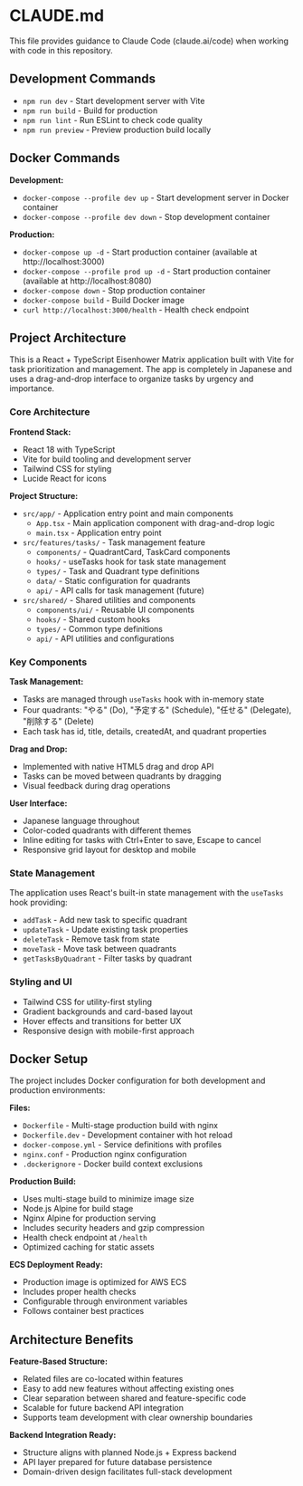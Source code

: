 # CLAUDE.md

This file provides guidance to Claude Code (claude.ai/code) when working with code in this repository.

## Development Commands

- `npm run dev` - Start development server with Vite
- `npm run build` - Build for production
- `npm run lint` - Run ESLint to check code quality
- `npm run preview` - Preview production build locally

## Docker Commands

**Development:**
- `docker-compose --profile dev up` - Start development server in Docker container
- `docker-compose --profile dev down` - Stop development container

**Production:**
- `docker-compose up -d` - Start production container (available at http://localhost:3000)
- `docker-compose --profile prod up -d` - Start production container (available at http://localhost:8080)
- `docker-compose down` - Stop production container
- `docker-compose build` - Build Docker image
- `curl http://localhost:3000/health` - Health check endpoint

## Project Architecture

This is a React + TypeScript Eisenhower Matrix application built with Vite for task prioritization and management. The app is completely in Japanese and uses a drag-and-drop interface to organize tasks by urgency and importance.

### Core Architecture

**Frontend Stack:**
- React 18 with TypeScript
- Vite for build tooling and development server
- Tailwind CSS for styling
- Lucide React for icons

**Project Structure:**
- `src/app/` - Application entry point and main components
  - `App.tsx` - Main application component with drag-and-drop logic
  - `main.tsx` - Application entry point
- `src/features/tasks/` - Task management feature
  - `components/` - QuadrantCard, TaskCard components
  - `hooks/` - useTasks hook for task state management
  - `types/` - Task and Quadrant type definitions
  - `data/` - Static configuration for quadrants
  - `api/` - API calls for task management (future)
- `src/shared/` - Shared utilities and components
  - `components/ui/` - Reusable UI components
  - `hooks/` - Shared custom hooks
  - `types/` - Common type definitions
  - `api/` - API utilities and configurations

### Key Components

**Task Management:**
- Tasks are managed through `useTasks` hook with in-memory state
- Four quadrants: "やる" (Do), "予定する" (Schedule), "任せる" (Delegate), "削除する" (Delete)
- Each task has id, title, details, createdAt, and quadrant properties

**Drag and Drop:**
- Implemented with native HTML5 drag and drop API
- Tasks can be moved between quadrants by dragging
- Visual feedback during drag operations

**User Interface:**
- Japanese language throughout
- Color-coded quadrants with different themes
- Inline editing for tasks with Ctrl+Enter to save, Escape to cancel
- Responsive grid layout for desktop and mobile

### State Management

The application uses React's built-in state management with the `useTasks` hook providing:
- `addTask` - Add new task to specific quadrant
- `updateTask` - Update existing task properties
- `deleteTask` - Remove task from state
- `moveTask` - Move task between quadrants
- `getTasksByQuadrant` - Filter tasks by quadrant

### Styling and UI

- Tailwind CSS for utility-first styling
- Gradient backgrounds and card-based layout
- Hover effects and transitions for better UX
- Responsive design with mobile-first approach

## Docker Setup

The project includes Docker configuration for both development and production environments:

**Files:**
- `Dockerfile` - Multi-stage production build with nginx
- `Dockerfile.dev` - Development container with hot reload
- `docker-compose.yml` - Service definitions with profiles
- `nginx.conf` - Production nginx configuration
- `.dockerignore` - Docker build context exclusions

**Production Build:**
- Uses multi-stage build to minimize image size
- Node.js Alpine for build stage
- Nginx Alpine for production serving
- Includes security headers and gzip compression
- Health check endpoint at `/health`
- Optimized caching for static assets

**ECS Deployment Ready:**
- Production image is optimized for AWS ECS
- Includes proper health checks
- Configurable through environment variables
- Follows container best practices

## Architecture Benefits

**Feature-Based Structure:**
- Related files are co-located within features
- Easy to add new features without affecting existing ones
- Clear separation between shared and feature-specific code
- Scalable for future backend API integration
- Supports team development with clear ownership boundaries

**Backend Integration Ready:**
- Structure aligns with planned Node.js + Express backend
- API layer prepared for future database persistence
- Domain-driven design facilitates full-stack development